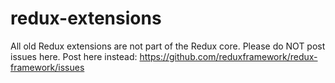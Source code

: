 redux-extensions
================

All old Redux extensions are not part of the Redux core. Please do NOT post issues here.  Post here instead: https://github.com/reduxframework/redux-framework/issues


